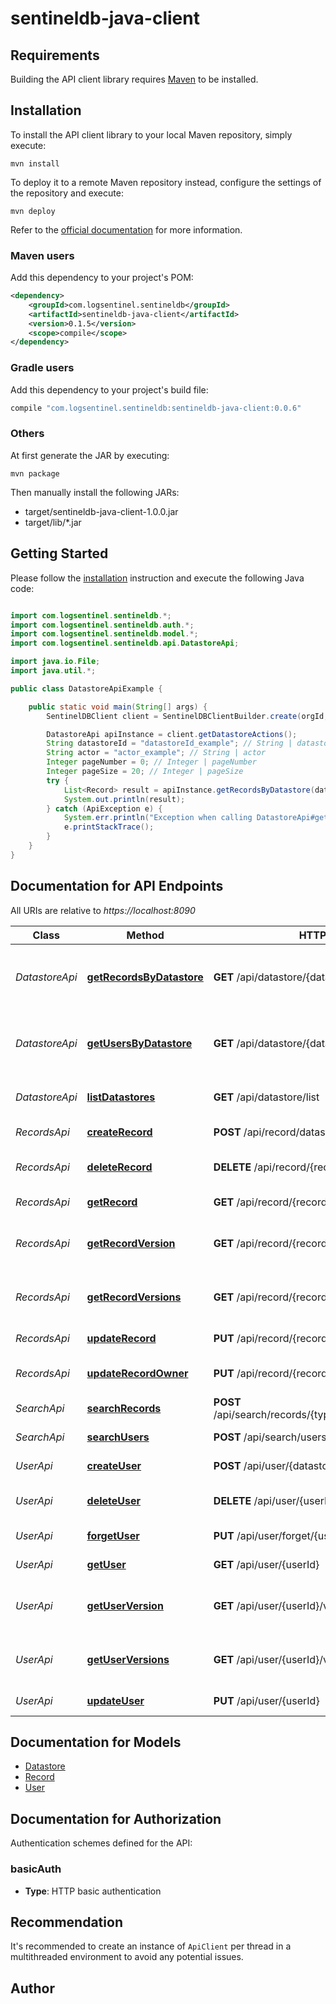 # sentineldb-java-client

## Requirements

Building the API client library requires [Maven](https://maven.apache.org/) to be installed.

## Installation

To install the API client library to your local Maven repository, simply execute:

```shell
mvn install
```

To deploy it to a remote Maven repository instead, configure the settings of the repository and execute:

```shell
mvn deploy
```

Refer to the [official documentation](https://maven.apache.org/plugins/maven-deploy-plugin/usage.html) for more information.

### Maven users

Add this dependency to your project's POM:

```xml
<dependency>
    <groupId>com.logsentinel.sentineldb</groupId>
    <artifactId>sentineldb-java-client</artifactId>
    <version>0.1.5</version>
    <scope>compile</scope>
</dependency>
```

### Gradle users

Add this dependency to your project's build file:

```groovy
compile "com.logsentinel.sentineldb:sentineldb-java-client:0.0.6"
```

### Others

At first generate the JAR by executing:

    mvn package

Then manually install the following JARs:

* target/sentineldb-java-client-1.0.0.jar
* target/lib/*.jar

## Getting Started

Please follow the [installation](#installation) instruction and execute the following Java code:

```java

import com.logsentinel.sentineldb.*;
import com.logsentinel.sentineldb.auth.*;
import com.logsentinel.sentineldb.model.*;
import com.logsentinel.sentineldb.api.DatastoreApi;

import java.io.File;
import java.util.*;

public class DatastoreApiExample {

    public static void main(String[] args) {
        SentinelDBClient client = SentinelDBClientBuilder.create(orgId, secret).build();

        DatastoreApi apiInstance = client.getDatastoreActions();
        String datastoreId = "datastoreId_example"; // String | datastoreId
        String actor = "actor_example"; // String | actor
        Integer pageNumber = 0; // Integer | pageNumber
        Integer pageSize = 20; // Integer | pageSize
        try {
            List<Record> result = apiInstance.getRecordsByDatastore(datastoreId, actor, pageNumber, pageSize);
            System.out.println(result);
        } catch (ApiException e) {
            System.err.println("Exception when calling DatastoreApi#getRecordsByDatastore");
            e.printStackTrace();
        }
    }
}

```

## Documentation for API Endpoints

All URIs are relative to *https://localhost:8090*

Class | Method | HTTP request | Description
------------ | ------------- | ------------- | -------------
*DatastoreApi* | [**getRecordsByDatastore**](docs/DatastoreApi.md#getRecordsByDatastore) | **GET** /api/datastore/{datastoreId}/records | Gets records by datastore with pagination
*DatastoreApi* | [**getUsersByDatastore**](docs/DatastoreApi.md#getUsersByDatastore) | **GET** /api/datastore/{datastoreId}/users | Gets users by datastore with pagination
*DatastoreApi* | [**listDatastores**](docs/DatastoreApi.md#listDatastores) | **GET** /api/datastore/list | Gets a list of datastores
*RecordsApi* | [**createRecord**](docs/RecordsApi.md#createRecord) | **POST** /api/record/datastore/{datastoreId} | Creates a record
*RecordsApi* | [**deleteRecord**](docs/RecordsApi.md#deleteRecord) | **DELETE** /api/record/{recordId} | Deletes an existing record
*RecordsApi* | [**getRecord**](docs/RecordsApi.md#getRecord) | **GET** /api/record/{recordId} | Gets record by id
*RecordsApi* | [**getRecordVersion**](docs/RecordsApi.md#getRecordVersion) | **GET** /api/record/{recordId}/versions/{version} | Gets concrete record version
*RecordsApi* | [**getRecordVersions**](docs/RecordsApi.md#getRecordVersions) | **GET** /api/record/{recordId}/versions | Gets all record versions by id
*RecordsApi* | [**updateRecord**](docs/RecordsApi.md#updateRecord) | **PUT** /api/record/{recordId} | Updates record
*RecordsApi* | [**updateRecordOwner**](docs/RecordsApi.md#updateRecordOwner) | **PUT** /api/record/{recordId}/owner/{ownerId} | Updates a record&#39;s owner
*SearchApi* | [**searchRecords**](docs/SearchApi.md#searchRecords) | **POST** /api/search/records/{type}/datastore/{datastoreId} | Search records
*SearchApi* | [**searchUsers**](docs/SearchApi.md#searchUsers) | **POST** /api/search/users/datastore/{datastoreId} | Search users
*UserApi* | [**createUser**](docs/UserApi.md#createUser) | **POST** /api/user/{datastoreId} | Creates a user
*UserApi* | [**deleteUser**](docs/UserApi.md#deleteUser) | **DELETE** /api/user/{userId} | Deletes an existing user
*UserApi* | [**forgetUser**](docs/UserApi.md#forgetUser) | **PUT** /api/user/forget/{userId} | Forgets user
*UserApi* | [**getUser**](docs/UserApi.md#getUser) | **GET** /api/user/{userId} | Gets user by id
*UserApi* | [**getUserVersion**](docs/UserApi.md#getUserVersion) | **GET** /api/user/{userId}/versions/{version} | Gets concrete user version
*UserApi* | [**getUserVersions**](docs/UserApi.md#getUserVersions) | **GET** /api/user/{userId}/versions | Gets all record versions by id
*UserApi* | [**updateUser**](docs/UserApi.md#updateUser) | **PUT** /api/user/{userId} | Updates user


## Documentation for Models

 - [Datastore](docs/Datastore.md)
 - [Record](docs/Record.md)
 - [User](docs/User.md)


## Documentation for Authorization

Authentication schemes defined for the API:
### basicAuth

- **Type**: HTTP basic authentication


## Recommendation

It's recommended to create an instance of `ApiClient` per thread in a multithreaded environment to avoid any potential issues.

## Author



